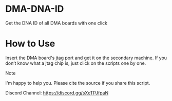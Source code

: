 # DMA-DNA-ID
Get the DNA ID of all DMA boards with one click

# How to Use
Insert the DMA board's jtag port and get it on the secondary machine.
If you don’t know what a jtag chip is, just click on the scripts one by one.

> [!NOTE]
>
> I'm happy to help you. Please cite the source if you share this script.

Discord Channel: https://discord.gg/sXeTPJfpaN

